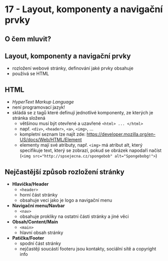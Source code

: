 # 17 - Layout, komponenty a navigační prvky
## O čem mluvit?
## Layout, komponenty a navigační prvky
- rozložení webové stránky, definování jaké prvky obsahuje
- používá se HTML

## HTML
- *HyperText Markup Language*
- není programovací jazyk!
- skládá se z tagů které definují jednotlivé komponenty, ze kterých je stránka složená
	- většinou musí být otevřené a uzavřené `<html> ... </html>`
	- např. `<div>`, `<header>`, `<a>`, `<img>`, ...
	- kompletní seznam lze najít zde: https://developer.mozilla.org/en-US/docs/Web/HTML/Element
	- elementy mají své atributy, např. `<img>` má atribut alt, který specifikuje text, který se zobrazí, pokud se obrázek napodaří načíst (`<img src="http://spsejecna.cz/spongebob" alt="Spongebobg!">`)
## Nejčastější způsob rozložení stránky
- **Hlavička/Header**  
	- `<header>`
	- horní část stránky
	- obsahuje veci jako je logo a navigační menu
- **Navigační menu/Navbar**
	- `<nav>`
	- obsahuje prokliky na ostatni části stránky a jiné věci
- **Obsah/Content/Main**
	- `<main>`
	- hlavní obsah stránky
- **Patička/Footer**
	- spodní část stránky
	- nejčastěji soucástí footeru jsou kontakty, sociální sítě a copyright info